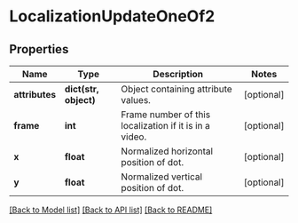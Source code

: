 # LocalizationUpdateOneOf2

## Properties
Name | Type | Description | Notes
------------ | ------------- | ------------- | -------------
**attributes** | **dict(str, object)** | Object containing attribute values. | [optional] 
**frame** | **int** | Frame number of this localization if it is in a video. | [optional] 
**x** | **float** | Normalized horizontal position of dot. | [optional] 
**y** | **float** | Normalized vertical position of dot. | [optional] 

[[Back to Model list]](../README.md#documentation-for-models) [[Back to API list]](../README.md#documentation-for-api-endpoints) [[Back to README]](../README.md)


